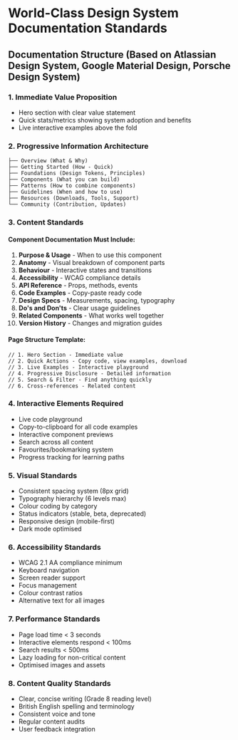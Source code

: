 # World-Class Design System Documentation Standards

## Documentation Structure (Based on Atlassian Design System, Google Material Design, Porsche Design System)

### 1. **Immediate Value Proposition**
- Hero section with clear value statement
- Quick stats/metrics showing system adoption and benefits
- Live interactive examples above the fold

### 2. **Progressive Information Architecture**
```
├── Overview (What & Why)
├── Getting Started (How - Quick)
├── Foundations (Design Tokens, Principles)
├── Components (What you can build)
├── Patterns (How to combine components)
├── Guidelines (When and how to use)
├── Resources (Downloads, Tools, Support)
└── Community (Contribution, Updates)
```

### 3. **Content Standards**

#### Component Documentation Must Include:
1. **Purpose & Usage** - When to use this component
2. **Anatomy** - Visual breakdown of component parts
3. **Behaviour** - Interactive states and transitions
4. **Accessibility** - WCAG compliance details
5. **API Reference** - Props, methods, events
6. **Code Examples** - Copy-paste ready code
7. **Design Specs** - Measurements, spacing, typography
8. **Do's and Don'ts** - Clear usage guidelines
9. **Related Components** - What works well together
10. **Version History** - Changes and migration guides

#### Page Structure Template:
```tsx
// 1. Hero Section - Immediate value
// 2. Quick Actions - Copy code, view examples, download
// 3. Live Examples - Interactive playground
// 4. Progressive Disclosure - Detailed information
// 5. Search & Filter - Find anything quickly
// 6. Cross-references - Related content
```

### 4. **Interactive Elements Required**
- Live code playground
- Copy-to-clipboard for all code examples
- Interactive component previews
- Search across all content
- Favourites/bookmarking system
- Progress tracking for learning paths

### 5. **Visual Standards**
- Consistent spacing system (8px grid)
- Typography hierarchy (6 levels max)
- Colour coding by category
- Status indicators (stable, beta, deprecated)
- Responsive design (mobile-first)
- Dark mode optimised

### 6. **Accessibility Standards**
- WCAG 2.1 AA compliance minimum
- Keyboard navigation
- Screen reader support
- Focus management
- Colour contrast ratios
- Alternative text for all images

### 7. **Performance Standards**
- Page load time < 3 seconds
- Interactive elements respond < 100ms
- Search results < 500ms
- Lazy loading for non-critical content
- Optimised images and assets

### 8. **Content Quality Standards**
- Clear, concise writing (Grade 8 reading level)
- British English spelling and terminology
- Consistent voice and tone
- Regular content audits
- User feedback integration
